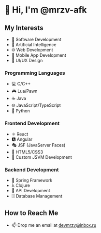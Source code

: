 # 👋 Hi, I'm @mrzv-afk

## My Interests
- 🔧 Software Development
- 🤖 Artificial Intelligence
- 🌐 Web Development
- 📱 Mobile App Development
- 🎨 UI/UX Design

### Programming Languages
- 💻 C/C++
- 🎮 Lua/Pawn
- ☕ Java
- 🌐 JavaScript/TypeScript
- 🐍 Python

### Frontend Development
- ⚛️ React
- 🅰️ Angular
- 🎭 JSF (JavaServer Faces)
- 🎨 HTML5/CSS3
- 🔧 Custom JSVM Development

### Backend Development
- 🍃 Spring Framework
- λ Clojure
- 🔌 API Development
- 🗄️ Database Management

## How to Reach Me
- 📫 Drop me an email at devmrzv@inbox.ru
